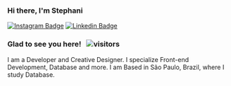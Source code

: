 ### Hi there, I'm Stephani

[![Instagram Badge](https://img.shields.io/badge/-Instagram-e4405f?style=flat-square&logo=Instagram&logoColor=white&color=lightgray)](https://instagram.com/stessada_?utm_medium=copy_link)
[![Linkedin Badge](https://img.shields.io/badge/-LinkedIn-0e76a8?style=flat-square&logo=Linkedin&logoColor=white&color=green)](https://www.linkedin.com/in/stephani-soares)

### Glad to see you here! &nbsp; ![visitors](https://visitor-badge.glitch.me/badge?page_id=stephani-sj&left_color=gray&right_color=green)



I am a Developer and Creative Designer. I specialize Front-end Development, Database and more.
I am Based in São Paulo, Brazil, where I study Database.


